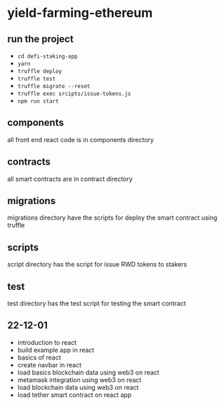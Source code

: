 # yield-farming-ethereum


## run the project
- `cd defi-staking-app`
- `yarn`
- `truffle deploy`
- `truffle test`
- `truffle migrate --reset`
- `truffle exec srcipts/issue-tokens.js`
- `npm run start`


## components
all front end react code is in components directory

## contracts
all smart contracts are in contract directory

## migrations
migrations directory have the scripts for deploy the smart contract using truffle

## scripts
script directory has the script for issue RWD tokens to stakers 

## test
test directory has the test script for testing the smart contract





## 22-12-01

- introduction to react
- build example app in react
- basics of react 
- create navbar in react
- load basics blockchain data using web3 on react
- metamask integration using web3 on react
- load blockchain data using web3 on react
- load tether smart contract on react app







